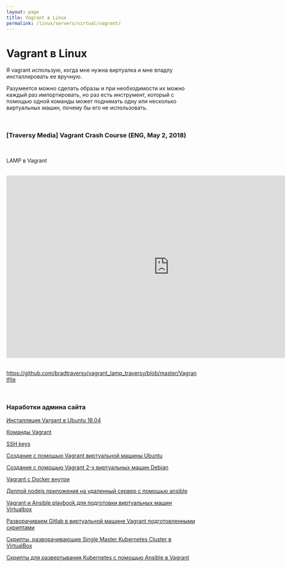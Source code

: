 ```yaml
---
layout: page
title: Vagrant в Linux
permalink: /linux/servers/virtual/vagrant/
---
```


# Vagrant в Linux

Я vagrant использую, когда мне нужна виртуалка и мне впадлу инсталлировать ее вручную.

Разумеется можно сделать образы и при необходимости их можно каждый раз импортировать, но раз есть инструмент, который с помощью одной команды может поднимать одну или несколько виртуальных машин, почему бы его не использовать.

<br/>

### [Traversy Media] Vagrant Crash Course (ENG, May 2, 2018)

<br/>

LAMP в Vagrant

<br/>

<div align="center">
    <iframe width="853" height="480" src="https://www.youtube.com/embed/vBreXjkizgo" frameborder="0" allow="autoplay; encrypted-media" allowfullscreen></iframe>
</div>

<br/>

https://github.com/bradtraversy/vagrant_lamp_traversy/blob/master/Vagrantfile

<br/>

### Наработки админа сайта

[Инсталляция Vargant в Ubuntu 18.04](/linux/servers/virtual/vagrant/install/ubuntu/)

[Команды Vagrant](/linux/servers/virtual/vagrant/commands/)

[SSH keys](/linux/servers/virtual/vagrant/ssh-keygen/)

[Создание с помощью Vagrant виртуальной машины Ubuntu](/linux/servers/virtual/vagrant/create-ubuntu-vm-by-vagrant/)

[Создание с помощью Vagrant 2-х виртуальных машин Debian](/linux/servers/virtual/vagrant/create-2-debian-vagrant/)

[Vagrant c Docker внутри](/linux/servers/virtual/vagrant/vagrant-with-docker/)

[Деплой nodejs приложения на удаленный сервер с помощью ansible](/linux/servers/devops/automation/ansible/deploy-node-app-by-ansible/)

[Vagrant и Ansible playbook для подготовки виртуальных машин Virtualbox](/linux/servers/virtual/vagrant/vagrant-ansible-playbook/)

[Разворачиваем Gitlab в виртуальной машине Vagrant подготовленными скриптами](/linux/servers/virtual/vagrant/vagrant-gitlab/)

[Скрипты, разворачивающие Single Master Kubernetes Cluster в VirtualBox](/linux/servers/containers/kubernetes/kubeadm/prepared-cluster/)

[Скрипты для развертывания Kubernetes с помощью Ansible в Vagrant](https://bitbucket.org/sysadm-ru/vagrant-ansible-kubernetes/)
